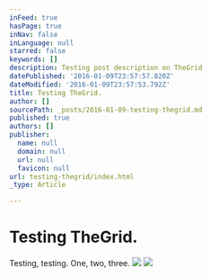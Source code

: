 ```yaml
---
inFeed: true
hasPage: true
inNav: false
inLanguage: null
starred: false
keywords: []
description: Testing post description on TheGrid
datePublished: '2016-01-09T23:57:57.820Z'
dateModified: '2016-01-09T23:57:53.792Z'
title: Testing TheGrid.
author: []
sourcePath: _posts/2016-01-09-testing-thegrid.md
published: true
authors: []
publisher:
  name: null
  domain: null
  url: null
  favicon: null
url: testing-thegrid/index.html
_type: Article

---
```

# Testing TheGrid.

Testing, testing. One, two, three.
![](https://the-grid-user-content.s3-us-west-2.amazonaws.com/091c994d-78f6-4a73-bc62-34017b170c51.jpg)
![](https://the-grid-user-content.s3-us-west-2.amazonaws.com/72b7f7e5-c509-4faf-bc46-7fa2e28df0f0.jpg)